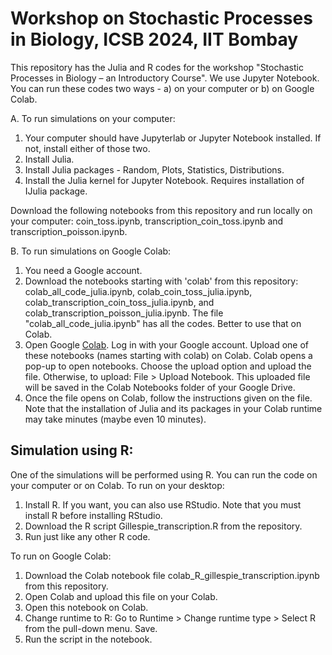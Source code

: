 # Workshop on Stochastic Processes in Biology, ICSB 2024, IIT Bombay
This repository has the Julia and R codes for the workshop "Stochastic Processes in Biology – an Introductory Course".
We use Jupyter Notebook. You can run these codes two ways - a) on your computer or b) on Google Colab. 

A. To run simulations on your computer:
1. Your computer should have Jupyterlab or Jupyter Notebook installed. If not, install either of those two.
2. Install Julia.
3. Install Julia packages - Random, Plots, Statistics, Distributions.
4. Install the Julia kernel for Jupyter Notebook. Requires installation of IJulia package.

Download the following notebooks from this repository and run locally on your computer: coin_toss.ipynb, transcription_coin_toss.ipynb and transcription_poisson.ipynb.

B. To run simulations on Google Colab:
1. You need a Google account.
2. Download the notebooks starting with 'colab' from this repository: colab_all_code_julia.ipynb, colab_coin_toss_julia.ipynb, colab_transcription_coin_toss_julia.ipynb, and colab_transcription_poisson_julia.ipynb. The file "colab_all_code_julia.ipynb" has all the codes. Better to use that on Colab.
3. Open Google [Colab](https://colab.research.google.com/). Log in with your Google account. Upload one of these notebooks (names starting with colab) on Colab. Colab opens a pop-up to open notebooks. Choose the upload option and upload the file. Otherwise, to upload: File > Upload Notebook. This uploaded file will be saved in the Colab Notebooks folder of your Google Drive.
4. Once the file opens on Colab, follow the instructions given on the file. Note that the installation of Julia and its packages in your Colab runtime may take minutes (maybe even 10 minutes).

## Simulation using R:
One of the simulations will be performed using R. You can run the code on your computer or on Colab.
To run on your desktop:
1. Install R. If you want, you can also use RStudio. Note that you must install R before installing RStudio.
2. Download the R script Gillespie_transcription.R from the repository.
3. Run just like any other R code.

To run on Google Colab:
1. Download the Colab notebook file colab_R_gillespie_transcription.ipynb from this repository.
2. Open Colab and upload this file on your Colab.
3. Open this notebook on Colab.
4. Change runtime to R: Go to Runtime > Change runtime type > Select R from the pull-down menu. Save.
5. Run the script in the notebook.
